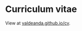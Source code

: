 Curriculum vitae
================

View at [valdeanda.github.io/cv](http://lcolladotor.github.io/cv).
